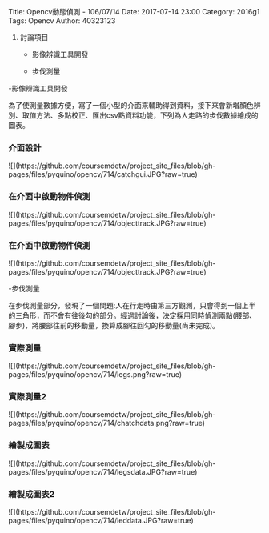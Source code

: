 Title: Opencv動態偵測 - 106/07/14
Date: 2017-07-14 23:00
Category: 2016g1
Tags: Opencv
Author: 40323123

1. 討論項目
    
    * 影像辨識工具開發
    
    * 步伐測量

<!-- PELICAN_END_SUMMARY -->

-影像辨識工具開發

為了使測量數據方便，寫了一個小型的介面來輔助得到資料，接下來會新增顏色辨別、取值方法、多點校正、匯出csv點資料功能，下列為人走路的步伐數據繪成的圖表。

<h3>介面設計</h3>
![](https://github.com/coursemdetw/project_site_files/blob/gh-pages/files/pyquino/opencv/714/catchgui.JPG?raw=true)

<h3>在介面中啟動物件偵測</h3>
![](https://github.com/coursemdetw/project_site_files/blob/gh-pages/files/pyquino/opencv/714/objecttrack.JPG?raw=true)

<h3>在介面中啟動物件偵測</h3>
![](https://github.com/coursemdetw/project_site_files/blob/gh-pages/files/pyquino/opencv/714/objecttrack.JPG?raw=true)

-步伐測量

在步伐測量部分，發現了一個問題:人在行走時由第三方觀測，只會得到一個上半的三角形，而不會有往後勾的部分。經過討論後，決定採用同時偵測兩點(腰部、腳步)，將腰部往前的移動量，換算成腳往回勾的移動量(尚未完成)。

<h3>實際測量</h3>
![](https://github.com/coursemdetw/project_site_files/blob/gh-pages/files/pyquino/opencv/714/legs.png?raw=true)

<h3>實際測量2</h3>
![](https://github.com/coursemdetw/project_site_files/blob/gh-pages/files/pyquino/opencv/714/chatchdata.png?raw=true)

<h3>繪製成圖表</h3>
![](https://github.com/coursemdetw/project_site_files/blob/gh-pages/files/pyquino/opencv/714/legsdata.JPG?raw=true)

<h3>繪製成圖表2</h3>
![](https://github.com/coursemdetw/project_site_files/blob/gh-pages/files/pyquino/opencv/714/leddata.JPG?raw=true)




